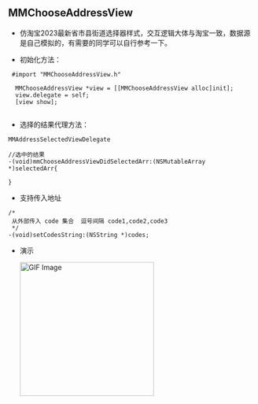 ## MMChooseAddressView

 * 仿淘宝2023最新省市县街道选择器样式，交互逻辑大体与淘宝一致，数据源是自己模拟的，有需要的同学可以自行参考一下。
  
  
 * 初始化方法：
  
```
 #import "MMChooseAddressView.h"

  MMChooseAddressView *view = [[MMChooseAddressView alloc]init];
  view.delegate = self;
  [view show];
  
```




* 选择的结果代理方法：

```
MMAddressSelectedViewDelegate

//选中的结果
-(void)mmChooseAddressViewDidSelectedArr:(NSMutableArray *)selectedArr{

}

```

* 支持传入地址 

```
/*
 从外部传入 code 集合  逗号间隔 code1,code2,code3
 */
-(void)setCodesString:(NSString *)codes;

```


* 演示

   <img src="演示.gif" alt="GIF Image" style="width: 272px;">
